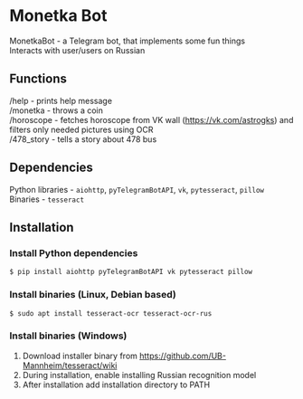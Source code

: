 # Monetka Bot
MonetkaBot - a Telegram bot, that implements some fun things  
Interacts with user/users on Russian

## Functions
/help - prints help message  
/monetka - throws a coin  
/horoscope - fetches horoscope from VK wall (https://vk.com/astrogks) and filters only needed pictures using OCR  
/478_story - tells a story about 478 bus

## Dependencies
Python libraries - `aiohttp`, `pyTelegramBotAPI`, `vk`, `pytesseract`, `pillow`  
Binaries - `tesseract`

## Installation
### Install Python dependencies
```shell
$ pip install aiohttp pyTelegramBotAPI vk pytesseract pillow
```

### Install binaries (Linux, Debian based)
```shell
$ sudo apt install tesseract-ocr tesseract-ocr-rus
```

### Install binaries (Windows)
1. Download installer binary from https://github.com/UB-Mannheim/tesseract/wiki
1. During installation, enable installing Russian recognition model
1. After installation add installation directory to PATH